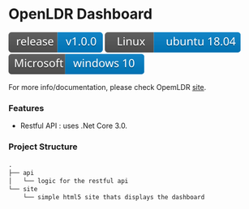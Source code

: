 # OpenLDR Dashboard

![](https://github.com/APHL-Global-Health/OpenLDR-Dashboard/blob/master/assets/svgs/release.svg) ![](https://github.com/APHL-Global-Health/OpenLDR-Dashboard/blob/master/assets/svgs/linux.svg) ![](https://github.com/APHL-Global-Health/OpenLDR-Dashboard/blob/master/assets/svgs/windows.svg)

For more info/documentation, please check OpemLDR [site](https://sites.google.com/site/openldr/home).

### Features
- Restful API : uses .Net Core 3.0.

### Project Structure
    .
	├── api
    │   └── logic for the restful api
    └── site
        └── simple html5 site thats displays the dashboard
